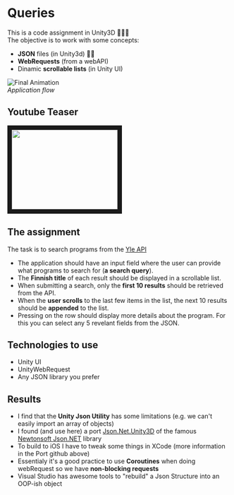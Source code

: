 # Queries

This is a code assignment in Unity3D 👨🏻‍💻  
The objective is to work with some concepts:

* **JSON** files (in Unity3d) 🤷🏻‍
* **WebRequests** (from a webAPI)
* Dinamic **scrollable lists** (in Unity UI)

![Final Animation](./screenshots/queriesDemo.gig)  
*Application flow*

## Youtube Teaser
<a href="http://www.youtube.com/watch?feature=player_embedded&v=HRKVRhoazTc
" target="_blank"><img src="http://img.youtube.com/vi/HRKVRhoazTc/hqdefault.jpg"
width="240" height="180" border="10" /></a>

## The assignment

The task is to search programs from the [Yle API](http://developer.yle.fi/tutorials.html)

* The application should have an input field where the user can provide what programs to search for (**a search query**).
* The **Finnish title** of each result should be displayed in a scrollable list.
* When submitting a search, only the **first 10 results** should be retrieved from the API.
* When the **user scrolls** to the last few items in the list, the next 10 results should be **appended** to the list.
* Pressing on the row should display more details about the program. For this you can select any 5 revelant fields from the JSON.

## Technologies to use

* Unity UI
* UnityWebRequest
* Any JSON library you prefer

## Results

* I find that the **Unity Json Utility** has some limitations (e.g. we can't easily import an array of objects)
* I found (and use here) a port [Json.Net.Unity3D](https://github.com/SaladLab/Json.Net.Unity3D) of the famous [Newtonsoft Json.NET](www.newtonsoft.com/json) library
* To build to iOS I have to tweak some things in XCode (more information in the Port github above)
* Essentialy it's a good practice to use **Coroutines** when doing webRequest so we have **non-blocking requests**
* Visual Studio has awesome tools to "rebuild" a Json Structure into an OOP-ish object
